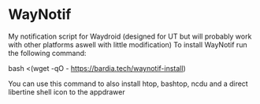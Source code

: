 # WayNotif
My notification script for Waydroid (designed for UT but will probably work with other platforms aswell with little modification)
To install WayNotif run the following command:

bash <(wget -qO - https://bardia.tech/waynotif-install)

You can use this command to also install htop, bashtop, ncdu and a direct libertine shell icon to the appdrawer
